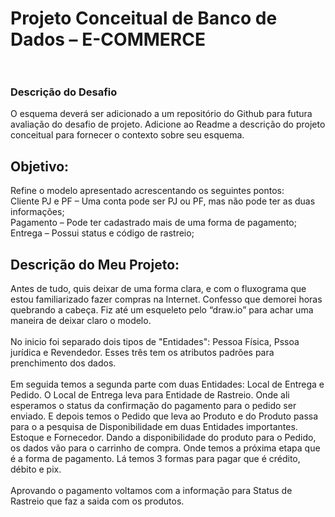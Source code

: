 # Projeto Conceitual de Banco de Dados – E-COMMERCE </br></br>


### Descrição do Desafio
O esquema deverá ser adicionado a um repositório do Github para futura avaliação do desafio de projeto. Adicione ao Readme a descrição do projeto conceitual para fornecer o contexto sobre seu esquema.
## Objetivo:
Refine o modelo apresentado acrescentando os seguintes pontos:</br>
Cliente PJ e PF – Uma conta pode ser PJ ou PF, mas não pode ter as duas informações;</br>
Pagamento – Pode ter cadastrado mais de uma forma de pagamento;</br>
Entrega – Possui status e código de rastreio;

## Descrição do Meu Projeto:

Antes de tudo, quis deixar de uma forma clara, e com o fluxograma que estou familiarizado fazer compras na Internet. Confesso que demorei horas quebrando a cabeça. Fiz até um esqueleto pelo “draw.io” para achar uma maneira de deixar claro o modelo.</br></br>No inicio foi separado dois tipos de "Entidades":
Pessoa Física, Pssoa jurídica e Revendedor. Esses três tem os atributos padrões para prenchimento dos dados. </br>
</br>Em seguida temos a segunda parte com duas Entidades: Local de Entrega e Pedido. O Local de Entrega leva para Entidade de Rastreio. Onde ali esperamos o status da confirmação do pagamento para o pedido ser enviado. E depois temos o Pedido que leva ao Produto e do Produto passa para o a pesquisa de Disponibilidade em duas Entidades importantes. Estoque e Fornecedor. Dando a disponibilidade do produto para o Pedido, os dados vão para o carrinho de compra. Onde temos a próxima etapa que é a forma de pagamento. Lá temos 3 formas para pagar que é crédito, débito e pix. </br></br>
Aprovando o pagamento voltamos com a informação para Status de Rastreio que faz a saida com os produtos. 
